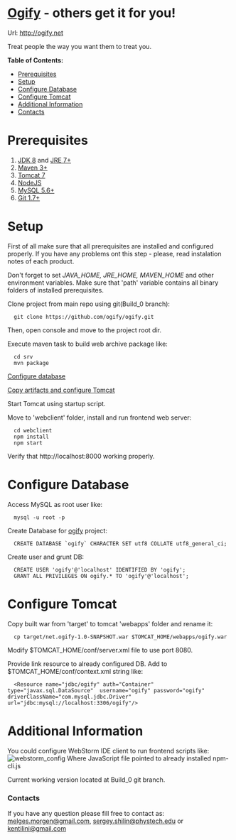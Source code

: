 [Ogify][ogify] - others get it for you!
====================

Url: http://ogify.net

Treat people the way you want them to treat you.

**Table of Contents:**

- [Prerequisites](#prerequisites)
- [Setup](#setup)
- [Configure Database](#DB)
- [Configure Tomcat](#tomcat)
- [Additional Information](#additional-information)
- [Contacts](#contacts)


Prerequisites
=================

1. [JDK 8](http://www.oracle.com/technetwork/java/javase/downloads/jdk8-downloads-2133151.html) and [JRE 7+](http://www.oracle.com/technetwork/java/javase/downloads/server-jre8-downloads-2133154.html)
2. [Maven 3+](https://maven.apache.org/download.cgi)
3. [Tomcat 7](https://tomcat.apache.org/download-70.cgi)
4. [NodeJS](https://nodejs.org/en/download/)
5. [MySQL 5.6+](http://www.mysql.com/downloads/)
6. [Git 1.7+](https://git-scm.com/downloads)

Setup
=================

First of all make sure that all prerequisites are installed and configured properly. If you have any problems ont this step - please, read instalation notes of each product.

Don't forget to set *JAVA_HOME, JRE_HOME, MAVEN_HOME* and other environment variables. Make sure that 'path' variable contains all binary folders of installed prerequisites.

Clone project from main repo using git(Build_0 branch):

      git clone https://github.com/ogify/ogify.git
Then, open console and move to the project root dir.

Execute maven task to build web archive package like:

      cd srv
      mvn package

[Configure database](#DB)

[Copy artifacts and configure Tomcat](#tomcat)

Start Tomcat using startup script.

Move to 'webclient' folder, install and run frontend web server:

      cd webclient
      npm install
      npm start

Verify that http://localhost:8000 working properly.

Configure Database
=================

Access MySQL as root user like:

      mysql -u root -p

Create Database for [ogify][ogify] project:

      CREATE DATABASE `ogify` CHARACTER SET utf8 COLLATE utf8_general_ci;

Create user and grunt DB:

      CREATE USER 'ogify'@'localhost' IDENTIFIED BY 'ogify';
      GRANT ALL PRIVILEGES ON ogify.* TO 'ogify'@'localhost';

Configure Tomcat
=================

Copy built war from 'target' to tomcat 'webapps' folder and rename it:

      cp target/net.ogify-1.0-SNAPSHOT.war $TOMCAT_HOME/webapps/ogify.war

Modify $TOMCAT_HOME/conf/server.xml file to use port 8080.

Provide link resource to already configured DB. Add to $TOMCAT_HOME/conf/context.xml string like:

      <Resource name="jdbc/ogify" auth="Container" type="javax.sql.DataSource"  username="ogify" password="ogify" driverClassName="com.mysql.jdbc.Driver" url="jdbc:mysql://localhost:3306/ogify"/>

Additional Information
=================

You could configure WebStorm IDE client to run frontend scripts like:
![webstorm_config](https://cloud.githubusercontent.com/assets/5920970/9700893/617ad06e-541d-11e5-8d0f-4b8d15743e62.PNG)
Where JavaScript file pointed to already installed npm-cli.js

Current working version located at Build_0 git branch.

### Contacts
If you have any question please fill free to contact as: [melges.morgen@gmail.com](mailto:melges.morgen@gmail.com), [sergey.shilin@phystech.edu](sergey.shilin@phystech.edu) or [kentilini@gmail.com](mailto:kentilini@gmail.com)


[ogify]: http://ogify.net

